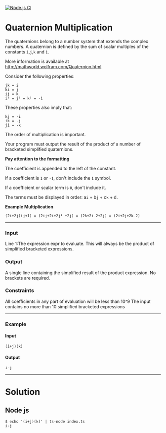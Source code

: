 [![Node.js CI](https://github.com/gustawdaniel/codingame-quaternion-multiplication/actions/workflows/node.js.yml/badge.svg)](https://github.com/gustawdaniel/codingame-quaternion-multiplication/actions/workflows/node.js.yml)

# Quaternion Multiplication

The quaternions belong to a number system that extends the complex numbers. A quaternion is defined by the sum of scalar multiples of the constants `i`,`j`,`k` and `1`.

More information is available at http://mathworld.wolfram.com/Quaternion.html

Consider the following properties:

```
jk = i
ki = j
ij = k
i² = j² = k² = -1
```

These properties also imply that:

```
kj = -i
ik = -j
ji = -k
```

The order of multiplication is important.

Your program must output the result of the product of a number of bracketed simplified quaternions.

**Pay attention to the formatting**

The coefficient is appended to the left of the constant.

If a coefficient is `1` or `-1`, don't include the `1` symbol.

If a coefficient or scalar term is `0`, don't include it.

The terms must be displayed in order: a`i` + b`j` + c`k` + d.

**Example Multiplication**

```
(2i+2j)(j+1) = (2ij+2i+2j² +2j) = (2k+2i-2+2j) = (2i+2j+2k-2)
```

---

### Input

Line 1:The expression expr to evaluate. This will always be the product of simplified bracketed expressions.

### Output

A single line containing the simplified result of the product expression. No brackets are required.

### Constraints

All coefficients in any part of evaluation will be less than 10^9
The input contains no more than 10 simplified bracketed expressions

---

### Example

#### Input

```
(i+j)(k)
```

#### Output

```
i-j
```

---

# Solution

## Node js

```
$ echo '(i+j)(k)' | ts-node index.ts
i-j
```
